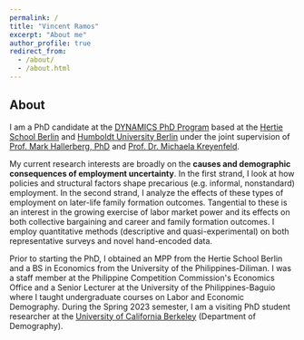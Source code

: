 ```yaml
---
permalink: /
title: "Vincent Ramos"
excerpt: "About me"
author_profile: true
redirect_from: 
  - /about/
  - /about.html
---
```


About
------
I am a PhD candidate at the [DYNAMICS PhD Program](https://www.sowi.hu-berlin.de/en/dynamics/about-dynamics) based at the [Hertie School Berlin](https://www.hertie-school.org/en/) and [Humboldt University Berlin](https://www.hu-berlin.de/en) under the joint supervision of [Prof. Mark Hallerberg, PhD](https://www.hertie-school.org/en/research/faculty-and-researchers/profile/person/hallerberg) and [Prof. Dr. Michaela Kreyenfeld](https://www.hertie-school.org/en/research/faculty-and-researchers/profile/person/kreyenfeld). 

My current research interests are broadly on the **causes and demographic consequences of employment uncertainty**. In the first strand, I look at how policies and structural factors shape precarious (e.g. informal, nonstandard) employment. In the second strand, I analyze the effects of these types of employment on later-life family formation outcomes. Tangential to these is an interest in the growing exercise of labor market power and its effects on both collective bargaining and career and family formation outcomes. I employ quantitative methods (descriptive and quasi-experimental) on both representative surveys and novel hand-encoded data.

Prior to starting the PhD, I obtained an MPP from the Hertie School Berlin and a BS in Economics from the University of the Philippines-Diliman. I was a staff member at the Philippine Competition Commission's Economics Office and a Senior Lecturer at the University of the Philippines-Baguio where I taught undergraduate courses on Labor and Economic Demography. During the Spring 2023 semester, I am a visiting PhD student researcher at the [University of California Berkeley](https://www.demog.berkeley.edu/) (Department of Demography). 

